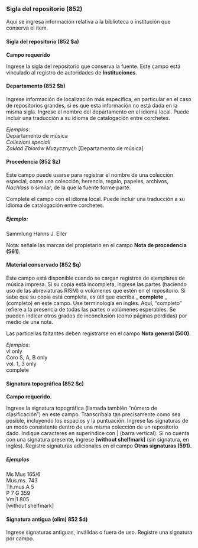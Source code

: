 ### **Sigla del repositorio (852)**

Aquí se ingresa información relativa a la biblioteca o institución que conserva el ítem.

#### Sigla del repositorio (852 $a)

**Campo requerido**

Ingrese la sigla del repositorio que conserva la fuente. Este campo está vinculado al registro de autoridades de **Instituciones**.

#### Departamento (852 $b)

Ingrese información de localización más específica, en particular en el caso de repositorios grandes, si es que esta información no está dada en la misma sigla. Ingrese el nombre del departamento en el idioma local. Puede incluir una traducción a su idioma de catalogación entre corchetes.

_Ejemplos_:  
Departamento de música  
_Collezioni speciali_  
_Zakład Zbiorów Muzycznych_ [Departamento de música]

#### Procedencia (852 $z)

Este campo puede usarse para registrar el nombre de una colección especial, como una colección, herencia, regalo, papeles, archivos, _Nachlass_ o similar, de la que la fuente forme parte.

Complete el campo con el idioma local. Puede incluir una traducción a su idioma de catalogación entre corchetes.

##### Ejemplo:  
Sammlung Hanns J. Eller

Nota: señale las marcas del propietario en el campo **Nota de procedencia (561)**.

#### Material conservado (852 $q)

Este campo está disponible cuando se cargan registros de ejemplares de música impresa. Si su copia está incompleta, ingrese las partes (haciendo uso de las abreviaturas RISM) o volúmenes que estén en el repositorio. Si sabe que su copia está completa, es útil que escriba _ **complete** _ (completo) en este campo. Use terminología en inglés. Aquí, “completo” refiere a la presencia de todas las partes o volúmenes esperables. Se pueden indicar otros grados de inconclusión (como páginas perdidas) por medio de una nota.

Las particellas faltantes deben registrarse en el campo **Nota general (500)**.

_Ejemplos_:  
vl only  
Coro S, A, B only  
vol. 1, 3 only  
complete

#### Signatura topográfica (852 $c)

**Campo requerido.**

Ingrese la signatura topográfica (llamada también “número de clasificación”) en este campo. Transcríbala tan precisamente como sea posible, incluyendo los espacios y la puntuación. Ingrese las signaturas de un modo consistente dentro de una misma colección de un repositorio dado. Indique caracteres en superíndice con | (barra vertical). Si no cuenta con una signatura presente, ingrese **[without shelfmark]** (sin signatura, en inglés). Registre signaturas adicionales en el campo **Otras signaturas (591).**

##### Ejemplos  
Ms Mus 165/6  
Mus.ms. 743  
Th.mus.A 5  
P 7 G 359  
Vm|1 805  
[without shelfmark]

#### Signatura antigua (olim) 852 $d)

Ingrese signaturas antiguas, inválidas o fuera de uso. Registre una signatura por campo.